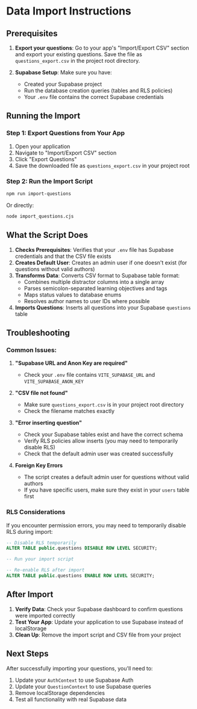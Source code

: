 # Data Import Instructions

## Prerequisites

1. **Export your questions**: Go to your app's "Import/Export CSV" section and export your existing questions. Save the file as `questions_export.csv` in the project root directory.

2. **Supabase Setup**: Make sure you have:
   - Created your Supabase project
   - Run the database creation queries (tables and RLS policies)
   - Your `.env` file contains the correct Supabase credentials

## Running the Import

### Step 1: Export Questions from Your App
1. Open your application
2. Navigate to "Import/Export CSV" section
3. Click "Export Questions"
4. Save the downloaded file as `questions_export.csv` in your project root

### Step 2: Run the Import Script
```bash
npm run import-questions
```

Or directly:
```bash
node import_questions.cjs
```

## What the Script Does

1. **Checks Prerequisites**: Verifies that your `.env` file has Supabase credentials and that the CSV file exists
2. **Creates Default User**: Creates an admin user if one doesn't exist (for questions without valid authors)
3. **Transforms Data**: Converts CSV format to Supabase table format:
   - Combines multiple distractor columns into a single array
   - Parses semicolon-separated learning objectives and tags
   - Maps status values to database enums
   - Resolves author names to user IDs where possible
4. **Imports Questions**: Inserts all questions into your Supabase `questions` table

## Troubleshooting

### Common Issues:

1. **"Supabase URL and Anon Key are required"**
   - Check your `.env` file contains `VITE_SUPABASE_URL` and `VITE_SUPABASE_ANON_KEY`

2. **"CSV file not found"**
   - Make sure `questions_export.csv` is in your project root directory
   - Check the filename matches exactly

3. **"Error inserting question"**
   - Check your Supabase tables exist and have the correct schema
   - Verify RLS policies allow inserts (you may need to temporarily disable RLS)
   - Check that the default admin user was created successfully

4. **Foreign Key Errors**
   - The script creates a default admin user for questions without valid authors
   - If you have specific users, make sure they exist in your `users` table first

### RLS Considerations

If you encounter permission errors, you may need to temporarily disable RLS during import:

```sql
-- Disable RLS temporarily
ALTER TABLE public.questions DISABLE ROW LEVEL SECURITY;

-- Run your import script

-- Re-enable RLS after import
ALTER TABLE public.questions ENABLE ROW LEVEL SECURITY;
```

## After Import

1. **Verify Data**: Check your Supabase dashboard to confirm questions were imported correctly
2. **Test Your App**: Update your application to use Supabase instead of localStorage
3. **Clean Up**: Remove the import script and CSV file from your project

## Next Steps

After successfully importing your questions, you'll need to:
1. Update your `AuthContext` to use Supabase Auth
2. Update your `QuestionContext` to use Supabase queries
3. Remove localStorage dependencies
4. Test all functionality with real Supabase data